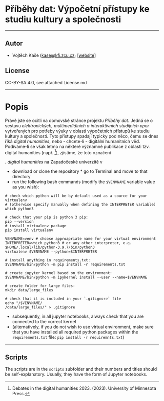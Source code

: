 #  Příběhy dat: Výpočetní přístupy ke studiu kultury a společnosti

---
## Autor
* Vojtěch Kaše (kase@kfi.zcu.cz; [[website](https://vojtechkase.cz)]


## License
CC-BY-SA 4.0, see attached License.md

---
# Popis

Právě jste se ocitli na domovské stránce projektu *Příběhy dat*. Jedná se o sestavu *elektronických, 
multimediálních a interaktivních studijních opor* vytvořených pro potřeby výuky v oblasti výpočetních přístupů
ke studiu kultury a společnosti. Tyto přístupy spadají typicky pod něco, čemu se dnes říká *digital humanities*, 
nebo - chcete-li - digitální humanitních věd. Podíváme-li se však letmo na některé významné publikace z oblasti tzv.
digital humanities (např. [^1]), zjistíme, že toto označení 


[^1]: Debates in the digital humanities 2023. (2023). University of Minnesota Press.




. *digital humanities* na Zapadočeské univerzitě v 
* download or clone the repository
* go to Terminal and move to that directory
* run the following bash commands (modify the `$VENVNAME` variable value as you wish):
```
# check which python will be by default used as a source for your virtualenv
# (otherwise specify manually when defining the INTERPRETER variable)
which python3

# check that your pip is python 3 pip:
pip --version
# install virtualenv package
pip install virtualenv

VENVNAME=venv # choose approapriate name for your virtual environment
INTERPRETER=which python3 # or any other interpreter, e.g. $HOME/.local/lib/python-3.9.7/bin/python3
virtualenv $VENVNAME --python=$INTERPRETER

# install anything in requirements.txt:
$VENVNAME/bin/python -m pip install -r requirements.txt 

# create jupyter kernel based on the environment:
$VENVNAME/bin/python -m ipykernel install --user --name=$VENVNAME

# create folder for large files:
mkdir data/large_files

# check that it is included in your `.gitignore` file
echo "/$VENVNAME/
/data/large_files/" > .gitignore

```

* subsequently, in all jupyter notebooks, always check that you are connected to the correct kernel 
* (alternatively, if you do not wish to use virtual environment, make sure that you have installed all required python packages within the `requirements.txt` file: `pip install -r requiremnts.txt`)

---
## Scripts 
The scripts are in the `scripts` subfolder and their numbers and titles should be self-explanatory. Usually, they have the form of Jupyter notebooks.
